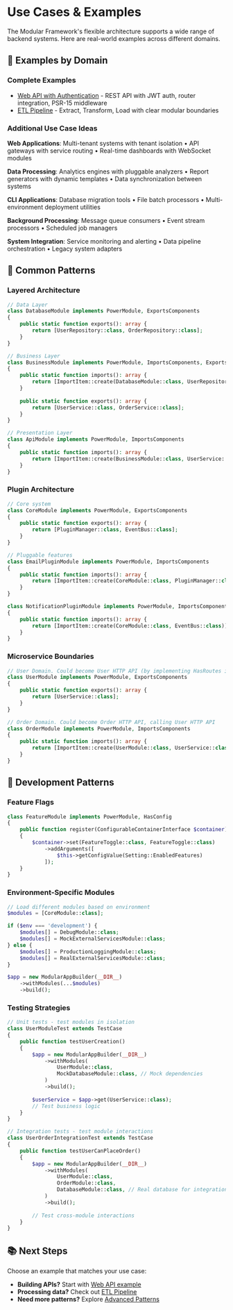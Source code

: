 # Use Cases & Examples

The Modular Framework's flexible architecture supports a wide range of backend systems. Here are real-world examples across different domains.

## 📂 Examples by Domain

### **Complete Examples**
- [Web API with Authentication](web-api.md) - REST API with JWT auth, router integration, PSR-15 middleware
- [ETL Pipeline](etl-pipeline.md) - Extract, Transform, Load with clear modular boundaries

### **Additional Use Case Ideas**

**Web Applications**: Multi-tenant systems with tenant isolation • API gateways with service routing • Real-time dashboards with WebSocket modules

**Data Processing**: Analytics engines with pluggable analyzers • Report generators with dynamic templates • Data synchronization between systems

**CLI Applications**: Database migration tools • File batch processors • Multi-environment deployment utilities

**Background Processing**: Message queue consumers • Event stream processors • Scheduled job managers

**System Integration**: Service monitoring and alerting • Data pipeline orchestration • Legacy system adapters

## 🎯 Common Patterns

### **Layered Architecture**
```php
// Data Layer
class DatabaseModule implements PowerModule, ExportsComponents
{
    public static function exports(): array {
        return [UserRepository::class, OrderRepository::class];
    }
}

// Business Layer
class BusinessModule implements PowerModule, ImportsComponents, ExportsComponents
{
    public static function imports(): array {
        return [ImportItem::create(DatabaseModule::class, UserRepository::class)];
    }
    
    public static function exports(): array {
        return [UserService::class, OrderService::class];
    }
}

// Presentation Layer
class ApiModule implements PowerModule, ImportsComponents
{
    public static function imports(): array {
        return [ImportItem::create(BusinessModule::class, UserService::class)];
    }
}
```

### **Plugin Architecture**
```php
// Core system
class CoreModule implements PowerModule, ExportsComponents
{
    public static function exports(): array {
        return [PluginManager::class, EventBus::class];
    }
}

// Pluggable features
class EmailPluginModule implements PowerModule, ImportsComponents
{
    public static function imports(): array {
        return [ImportItem::create(CoreModule::class, PluginManager::class)];
    }
}

class NotificationPluginModule implements PowerModule, ImportsComponents
{
    public static function imports(): array {
        return [ImportItem::create(CoreModule::class, EventBus::class)];
    }
}
```

### **Microservice Boundaries**
```php
// User Domain. Could become User HTTP API (by implementing HasRoutes interface)
class UserModule implements PowerModule, ExportsComponents
{
    public static function exports(): array {
        return [UserService::class];
    }
}

// Order Domain. Could become Order HTTP API, calling User HTTP API
class OrderModule implements PowerModule, ImportsComponents
{
    public static function imports(): array {
        return [ImportItem::create(UserModule::class, UserService::class)];
    }
}
```

## 🔧 Development Patterns

### **Feature Flags**
```php
class FeatureModule implements PowerModule, HasConfig
{
    public function register(ConfigurableContainerInterface $container): void
    {
        $container->set(FeatureToggle::class, FeatureToggle::class)
            ->addArguments([
                $this->getConfigValue(Setting::EnabledFeatures)
            ]);
    }
}
```

### **Environment-Specific Modules**
```php
// Load different modules based on environment
$modules = [CoreModule::class];

if ($env === 'development') {
    $modules[] = DebugModule::class;
    $modules[] = MockExternalServicesModule::class;
} else {
    $modules[] = ProductionLoggingModule::class;
    $modules[] = RealExternalServicesModule::class;
}

$app = new ModularAppBuilder(__DIR__)
    ->withModules(...$modules)
    ->build();
```

### **Testing Strategies**
```php
// Unit tests - test modules in isolation
class UserModuleTest extends TestCase 
{
    public function testUserCreation()
    {
        $app = new ModularAppBuilder(__DIR__)
            ->withModules(
                UserModule::class,
                MockDatabaseModule::class, // Mock dependencies
            )
            ->build();
        
        $userService = $app->get(UserService::class);
        // Test business logic
    }
}

// Integration tests - test module interactions
class UserOrderIntegrationTest extends TestCase
{
    public function testUserCanPlaceOrder()
    {
        $app = new ModularAppBuilder(__DIR__)
            ->withModules(
                UserModule::class,
                OrderModule::class,
                DatabaseModule::class, // Real database for integration
            )
            ->build();
        
        // Test cross-module interactions
    }
}
```

## 📚 Next Steps

Choose an example that matches your use case:
- **Building APIs?** Start with [Web API example](web-api.md)
- **Processing data?** Check out [ETL Pipeline](etl-pipeline.md)  
- **Need more patterns?** Explore [Advanced Patterns](advanced-patterns.md)